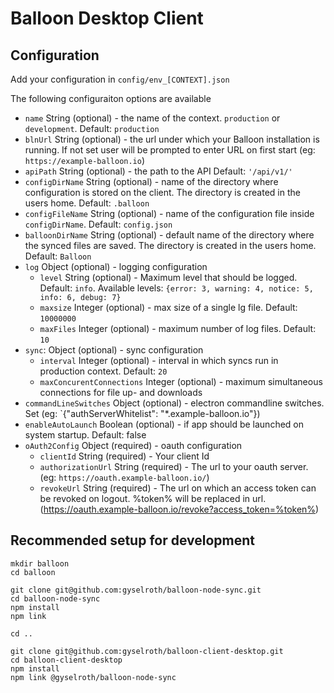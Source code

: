 # Balloon Desktop Client

## Configuration
Add your configuration in `config/env_[CONTEXT].json`

The following configuraiton options are available


* `name` String (optional) - the name of the context. `production` or `development`. Default: `production`
* `blnUrl` String (optional) - the url under which your Balloon installation is running. If not set user will be prompted to enter URL on first start (eg: `https://example-balloon.io`)
* `apiPath` String (optional) - the path to the API Default: `'/api/v1/'`
* `configDirName` String (optional) - name of the directory where configuration is stored on the client. The directory is created in the users home. Default: `.balloon`
* `configFileName` String (optional) - name of the configuration file inside `configDirName`. Default: `config.json`
* `balloonDirName` String (optional) - default name of the directory where the synced files are saved. The directory is created in the users home. Default: `Balloon`
* `log` Object (optional) - logging configuration
  * `level` String (optional) - Maximum level that should be logged. Default: `info`. Available levels: `{error: 3, warning: 4, notice: 5, info: 6, debug: 7}`
  * `maxsize` Integer (optional) - max size of a single lg file. Default: `10000000`
  * `maxFiles` Integer (optional) - maximum number of log files. Default: `10`
* `sync`: Object (optional) - sync configuration
  * `interval` Integer (optional) - interval in which syncs run in production context. Default: `20`
  * `maxConcurentConnections` Integer (optional) - maximum simultaneous connections for file up- and downloads
* `commandLineSwitches` Object (optional) - electron commandline switches. Set (eg: `{"authServerWhitelist": "*.example-balloon.io"})
* `enableAutoLaunch` Boolean (optional) - if app should be launched on system startup. Default: false
* `oAuth2Config` Object (required) - oauth configuration
  * `clientId` String (required) - Your client Id
  * `authorizationUrl` String (required) - The url to your oauth server. (eg: `https://oauth.example-balloon.io/`)
  * `revokeUrl` String (required) - The url on which an access token can be revoked on logout. %token% will be replaced in url. (https://oauth.example-balloon.io/revoke?access_token=%token%)

## Recommended setup for development

```
mkdir balloon
cd balloon

git clone git@github.com:gyselroth/balloon-node-sync.git
cd balloon-node-sync
npm install
npm link

cd ..

git clone git@github.com:gyselroth/balloon-client-desktop.git
cd balloon-client-desktop
npm install
npm link @gyselroth/balloon-node-sync

```
